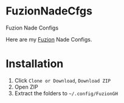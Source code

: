 # FuzionNadeCfgs
Fuzion Nade Configs

Here are my [Fuzion](https://github.com/LWSS/Fuzion) Nade Configs.

# Installation
1. Click `Clone or Download`, `Download ZIP`
2. Open ZIP
3. Extract the folders to `~/.config/FuzionGH`
